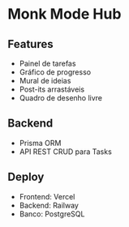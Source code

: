 
# Monk Mode Hub

## Features

- Painel de tarefas
- Gráfico de progresso
- Mural de ideias
- Post-its arrastáveis
- Quadro de desenho livre

## Backend

- Prisma ORM
- API REST CRUD para Tasks

## Deploy

- Frontend: Vercel
- Backend: Railway
- Banco: PostgreSQL
    